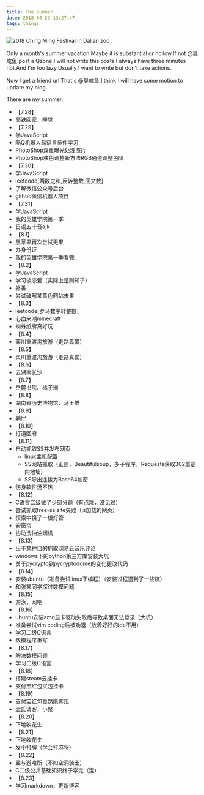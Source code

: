 ```yaml
---
title: The Summer
date: 2018-08-23 13:27:47
tags: things
---
```

![2018 Ching Ming Festival in Dalian zoo](https://wx2.sinaimg.cn/mw690/b2698767ly1fujkwq4kj6j211y0lcq6q.jpg "me")

Only a month's summer vacation.Maybe it is substantial or hollow.If not @臭咸鱼 post a Qzone,I will not write this posts.I always have three minutes hot.And I'm too lazy.Usually I want to write but don't take actions.

Now I get a friend url.That's @臭咸鱼.I think I will have some motion to update my blog.

There are my summer.
<!--more-->
- 【7.28】
 - 高铁回家，睡觉
- 【7.29】
 - 学JavaScript
 - 酷Q机器人易语言插件学习
 - PhotoShop双重曝光处理照片
 - PhotoShop肤色调整新方法RGB通道调整色阶
- 【7.30】
 - 学JavaScript
 - leetcode[两数之和,反转整数,回文数]
 - 了解微信公众号后台
 - github微信机器人项目
- 【7.31】
 - 学JavaScript
 - 我的英雄学院第一季
 - 日语五十音a,k
- 【8.1】
 - 黑苹果再次尝试无果
 - 办身份证
 - 我的英雄学院第一季看完
- 【8.2】
 - 学JavaScript
 - 学习谈恋爱（实际上是刷知乎）
 - 补番
 - 尝试破解某黄色网站未果
- 【8.3】
 - leetcode[罗马数字转整数]
 - 心血来潮minecraft
 - 蜘蛛纸牌真好玩
- 【8.4】
 - 栾川重渡沟旅游（走路真累）
- 【8.5】
 - 栾川重渡沟旅游（走路真累）
- 【8.6】
 - 去湖南长沙
- 【8.7】
 - 岳麓书院、橘子洲
- 【8.8】
 - 湖南省历史博物馆、马王堆
- 【8.9】
 - 躺尸
- 【8.10】
 - 打道回府
- 【8.11】
 - 自动抓取SS并发布网页
   - linux主机配置
   - SS网站抓取（正则，Beautifulsoup，多子程序，Requests获取302重定向地址）
   - SS导出连接为Base64加密
 - 伤身软件汤不热
- 【8.12】
 - C语言二级做了少部分题（有点难，没见过）
 - 尝试抓取free-ss.site失败（js加载的网页）
 - 摸索中换了一根灯管
 - 安窗帘
 - 协助洗抽油烟机
- 【8.13】
 - 出于某种目的抓取网易云音乐评论
 - windows下的python第三方库安装大坑
 - 关于pycrypto到pycryptodome的变化更改代码
- 【8.14】
 - 安装ubuntu（准备尝试linux下编程）（安装过程遇到了一些坑）
 - 和张某同学探讨数模问题
- 【8.15】
 - 游泳，网吧
- 【8.16】
 - ubuntu安装amd显卡驱动失败后导致桌面无法登录（大坑）
 - 准备尝试vim coding后被劝退（放着好好的ide不用）
 - 学习二级C语言
 - 数模程序重写
- 【8.17】
 - 解决数模问题
 - 学习二级C语言
- 【8.18】
 - 搭建steam云挂卡
 - 支付宝红包买包挂卡
- 【8.19】
 - 支付宝红包竟然能套现
 - 孟氏请客，小聚
- 【8.20】
 - 下地收花生
- 【8.21】
 - 下地收花生
 - 发小打牌（学会打麻将）
- 【8.22】
 - 盐与避难所（不如空洞骑士）
 - C二级公共基础知识终于学完（混）
- 【8.23】
 - 学习markdown，更新博客
